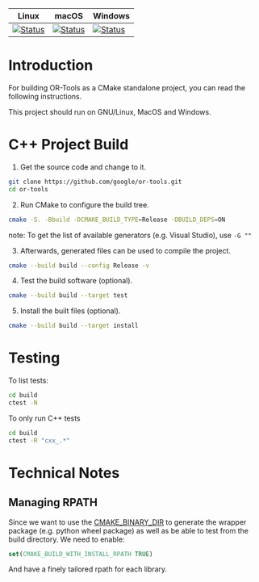 | Linux | macOS | Windows |
|-------|-------|---------|
| [![Status][linux_cpp_svg]][linux_cpp_link] | [![Status][macos_cpp_svg]][macos_cpp_link] | [![Status][windows_cpp_svg]][windows_cpp_link] |

[linux_cpp_svg]: https://github.com/google/or-tools/actions/workflows/cmake_linux_cpp.yml/badge.svg?branch=master
[linux_cpp_link]: https://github.com/google/or-tools/actions/workflows/cmake_linux_cpp.yml
[macos_cpp_svg]: https://github.com/google/or-tools/actions/workflows/cmake_macos_cpp.yml/badge.svg?branch=master
[macos_cpp_link]: https://github.com/google/or-tools/actions/workflows/cmake_macos_cpp.yml
[windows_cpp_svg]: https://github.com/google/or-tools/actions/workflows/cmake_windows_cpp.yml/badge.svg?branch=master
[windows_cpp_link]: https://github.com/google/or-tools/actions/workflows/cmake_windows_cpp.yml

# Introduction
For building OR-Tools as a CMake standalone project, you can read the following instructions.

This project should run on GNU/Linux, MacOS and Windows.

# C++ Project Build
1.  Get the source code and change to it.
```sh
git clone https://github.com/google/or-tools.git
cd or-tools
```

2.  Run CMake to configure the build tree.
```sh
cmake -S. -Bbuild -DCMAKE_BUILD_TYPE=Release -DBUILD_DEPS=ON
```
note: To get the list of available generators (e.g. Visual Studio), use `-G ""`

3.  Afterwards, generated files can be used to compile the project.
```sh
cmake --build build --config Release -v
```

4.  Test the build software (optional).
```sh
cmake --build build --target test
```

5.  Install the built files (optional).
```sh
cmake --build build --target install
```

# Testing
To list tests:
```sh
cd build
ctest -N
```

To only run C++ tests
```sh
cd build
ctest -R "cxx_.*"
```

# Technical Notes
## Managing RPATH
Since we want to use the [CMAKE_BINARY_DIR](https://cmake.org/cmake/help/latest/variable/CMAKE_BINARY_DIR.html) to generate the wrapper package (e.g. python wheel package) as well as be able to test from the build directory.
We need to enable:
```cmake
set(CMAKE_BUILD_WITH_INSTALL_RPATH TRUE)
```
And have a finely tailored rpath for each library.

